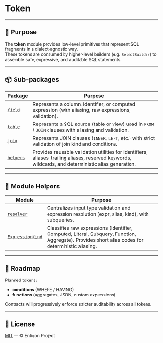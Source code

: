 # Token

---

## 🎯 Purpose

The **token** module provides low-level primitives that represent SQL
fragments in a dialect-agnostic way.  
These tokens are consumed by higher-level builders (e.g. `SelectBuilder`)
to assemble safe, expressive, and auditable SQL statements.

---

## 📦 Sub-packages

| Package                | Purpose                                                                                                                                              |
|------------------------|------------------------------------------------------------------------------------------------------------------------------------------------------|
| [`field`](./field)     | Represents a column, identifier, or computed expression (with aliasing, raw expressions, validation).                                                |
| [`table`](./table)     | Represents a SQL source (table or view) used in `FROM` / `JOIN` clauses with aliasing and validation.                                                |
| [`join`](./join)       | Represents JOIN clauses (`INNER`, `LEFT`, etc.) with strict validation of join kind and conditions.                                                  |
| [`helpers`](./helpers) | Provides reusable validation utilities for identifiers, aliases, trailing aliases, reserved keywords, wildcards, and deterministic alias generation. |

---

## 🔧 Module Helpers

| Module                                   | Purpose                                                                                                                                           |
|------------------------------------------|---------------------------------------------------------------------------------------------------------------------------------------------------|
| [`resolver`](./resolver.go)              | Centralizes input type validation and expression resolution (expr, alias, kind), with subqueries.                                                 |
| [`ExpressionKind`](./expression_kind.go) | Classifies raw expressions (Identifier, Computed, Literal, Subquery, Function, Aggregate). Provides short alias codes for deterministic aliasing. |

---

## 🚧 Roadmap

Planned tokens:
- **conditions** (WHERE / HAVING)
- **functions** (aggregates, JSON, custom expressions)

Contracts will progressively enforce stricter auditability across all tokens.

---

## 📄 License

[MIT](../../LICENSE) — © Entiqon Project

